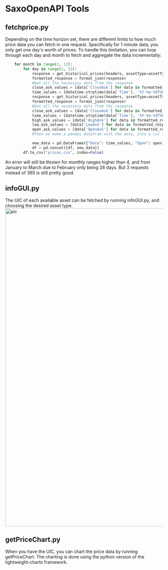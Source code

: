 # SaxoOpenAPI Tools

## fetchprice.py 
Depending on the time horizon set, there are different limits to how much price data you can fetch in one request. Specifically for 1 minute data, you only get one day's worth of prices. To handle this limitation, you can loop through each day and month to fetch and aggregate the data incrementally:
```python
    for month in range(1, 12):
        for day in range(1, 31):
            response = get_historical_prices(headers, assetType=assetType, uic=uic, period=period, day=day, month=month)
            formatted_response = format_json(response)
            #Get all the necessary data from the response
            close_ask_values = [data['CloseAsk'] for data in formatted_response['Data']]
            time_values = [datetime.strptime(data['Time'], '%Y-%m-%dT%H:%M:%S.%fZ') for data in formatted_response['Data']]
            response = get_historical_prices(headers, assetType=assetType, uic=uic, period=period, day=day, month=month)
            formatted_response = format_json(response)
            #Get all the necessary data from the response
            close_ask_values = [data['CloseAsk'] for data in formatted_response['Data']]
            time_values = [datetime.strptime(data['Time'], '%Y-%m-%dT%H:%M:%S.%fZ') for data in formatted_response['Data']]
            high_ask_values = [data['HighAsk'] for data in formatted_response['Data']]
            low_ask_values = [data['LowAsk'] for data in formatted_response['Data']]
            open_ask_values = [data['OpenAsk'] for data in formatted_response['Data']]
            #Then we make a pandas datafram with the data, into a csv file

            new_data = pd.DataFrame({"Date": time_values, "Open": open_ask_values, "High": high_ask_values, "Low": low_ask_values, "Close": close_ask_values})
            df = pd.concat([df, new_data])
        df.to_csv("prices.csv", index=False)
```
An error will still be thrown for monthly ranges higher than 4, and from January to March due to February only being 28 days. But 3 requests instead of 365 is still pretty good.

## infoGUI.py

The UIC of each available asset can be fetched by running infoGUI.py, and choosing the desired asset type. 
<img width="1017" alt="pic" src="https://github.com/jensnesten/SaxoOpenAPI-Tools/assets/42718681/15e21390-4cf2-4c62-85a4-c91e0c9228be">

## getPriceChart.py

When you have the UIC, you can chart the price data by running getPriceChart. The charting is done using the python version of the lightweight-charts framework.
